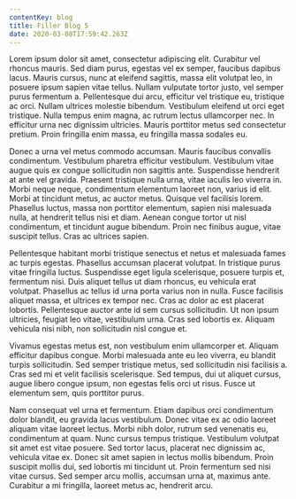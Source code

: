 ```yaml
---
contentKey: blog
title: Filler Blog 5
date: 2020-03-08T17:59:42.263Z
---
```

Lorem ipsum dolor sit amet, consectetur adipiscing elit. Curabitur vel rhoncus mauris. Sed diam purus, egestas vel ex semper, faucibus dapibus lacus. Mauris cursus, nunc at eleifend sagittis, massa elit volutpat leo, in posuere ipsum sapien vitae tellus. Nullam vulputate tortor justo, vel semper purus fermentum a. Pellentesque dui arcu, efficitur vel tristique eu, tristique ac orci. Nullam ultrices molestie bibendum. Vestibulum eleifend ut orci eget tristique. Nulla tempus enim magna, ac rutrum lectus ullamcorper nec. In efficitur urna nec dignissim ultricies. Mauris porttitor metus sed consectetur pretium. Proin fringilla enim massa, eu fringilla massa sodales eu.

Donec a urna vel metus commodo accumsan. Mauris faucibus convallis condimentum. Vestibulum pharetra efficitur vestibulum. Vestibulum vitae augue quis ex congue sollicitudin non sagittis ante. Suspendisse hendrerit at ante vel gravida. Praesent tristique nulla urna, vitae iaculis leo viverra in. Morbi neque neque, condimentum elementum laoreet non, varius id elit. Morbi at tincidunt metus, ac auctor metus. Quisque vel facilisis lorem. Phasellus luctus, massa non porttitor elementum, sapien nisi malesuada nulla, at hendrerit tellus nisi et diam. Aenean congue tortor ut nisl condimentum, et tincidunt augue bibendum. Proin nec finibus augue, vitae suscipit tellus. Cras ac ultrices sapien.

Pellentesque habitant morbi tristique senectus et netus et malesuada fames ac turpis egestas. Phasellus accumsan placerat volutpat. In tristique purus vitae fringilla luctus. Suspendisse eget ligula scelerisque, posuere turpis et, fermentum nisi. Duis aliquet tellus ut diam rhoncus, eu vehicula erat volutpat. Phasellus ac tellus id urna porta varius non in nulla. Fusce facilisis aliquet massa, et ultrices ex tempor nec. Cras ac dolor ac est placerat lobortis. Pellentesque auctor ante id sem cursus sollicitudin. Ut non ipsum ultricies, feugiat leo vitae, vestibulum urna. Cras sed lobortis ex. Aliquam vehicula nisi nibh, non sollicitudin nisl congue et.

Vivamus egestas metus est, non vestibulum enim ullamcorper et. Aliquam efficitur dapibus congue. Morbi malesuada ante eu leo viverra, eu blandit turpis sollicitudin. Sed semper tristique metus, sed sollicitudin nisi facilisis a. Cras sed mi et velit facilisis scelerisque. Sed tempus, dui ut aliquet cursus, augue libero congue ipsum, non egestas felis orci ut risus. Fusce ut elementum sem, quis porttitor purus.

Nam consequat vel urna et fermentum. Etiam dapibus orci condimentum dolor blandit, eu gravida lacus vestibulum. Donec vitae ex ac odio laoreet aliquam vitae laoreet lectus. Morbi nibh dolor, rutrum sed venenatis eu, condimentum at quam. Nunc cursus tempus tristique. Vestibulum volutpat sit amet est vitae posuere. Sed tortor lacus, placerat nec dignissim ac, vehicula vitae ex. Donec sit amet sapien in lectus mollis bibendum. Proin suscipit mollis dui, sed lobortis mi tincidunt ut. Proin fermentum sed nisi vitae cursus. Sed semper arcu mollis, accumsan urna at, maximus ante. Curabitur a mi fringilla, laoreet metus ac, hendrerit arcu.